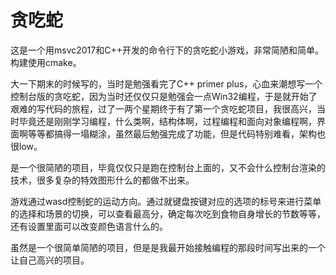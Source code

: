 ﻿# 贪吃蛇
这是一个用msvc2017和C++开发的命令行下的贪吃蛇小游戏，非常简陋和简单。构建使用cmake。

大一下期末的时候写的，当时是勉强看完了C++ primer plus，心血来潮想写一个控制台版的贪吃蛇，因为当时还仅仅只是勉强会一点Win32编程，于是就开始了艰难的写代码的旅程，过了一两个星期终于有了第一个贪吃蛇项目，我很高兴，当时毕竟还是刚刚学习编程，什么类啊，结构体啊，过程编程和面向对象编程啊，界面啊等等都搞得一塌糊涂，虽然最后勉强完成了功能，但是代码特别难看，架构也很low。

是一个很简陋的项目，毕竟仅仅只是跑在控制台上面的，又不会什么控制台渲染的技术，很多复杂的特效图形什么的都做不出来。

游戏通过wasd控制蛇的运动方向。通过就键盘按键对应的选项的标号来进行菜单的选择和场景的切换，可以查看最高分，确定每次吃到食物自身增长的节数等等，还有设置里面可以改变颜色语言什么的。

虽然是一个很简单简陋的项目，但是是我最开始接触编程的那段时间写出来的一个让自己高兴的项目。
